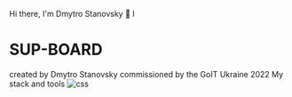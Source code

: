 Hi there, I'm Dmytro Stanovsky 👋
I 
# SUP-BOARD
created by Dmytro Stanovsky
commissioned by the GoIT
Ukraine
2022
My stack and tools ![css](https://user-images.githubusercontent.com/70340297/183279524-1b3f9e1e-d699-4cf3-8791-a114216fa36f.png)
